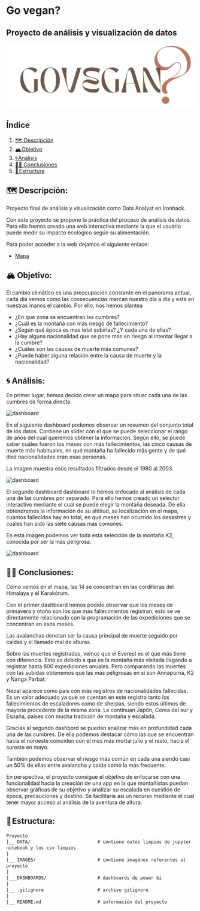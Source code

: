 # Go vegan?

## Proyecto de análisis y visualización de datos

![Alt text](images/streamlit/logof.png)

## Índice

1. [🗺️ Descripción](#descripcion)
2. [🏔️ Objetivo](#objetivo)
3. [🌀 Análisis](#analisis)
4. [🧗‍♀️ Conclusiones](#conclusion)
5. [🧊 Estructura](#estructura)


## 🗺️ Descripción:<a name="descripcion"/>

Proyecto final de análisis y visualización como Data Analyst en Ironhack. 

Con este proyecto se propone la práctica del proceso de análisis de datos. Para ello hemos creado una web interactiva mediante la que el usuario puede medir su impacto ecológico según su alimentación.

Para poder acceder a la web dejamos el siguiente enlace:

- [Mapa](https://nereariveiro-go-vegan--streamlitmain-ky4jxb.streamlit.app/)

## 🏔️ Objetivo:<a name="objetivo"/>

El cambio climático es una preocupación constante en el panorama actual, cada día vemos cómo las consecuencias marcan nuestro día a día y está en nuestras manos el cambio. Por ello, nos hemos plantea

- ¿En qué zona se encuentran las cumbres?
- ¿Cuál es la montaña con más riesgo de fallecimiento?
- ¿Según qué época es mas letal subirlas? ¿Y cada una de ellas?
- ¿Hay alguna nacionalidad que se pone más en riesgo al intentar llegar a la cumbre?
- ¿Cuáles son las causas de muerte más comunes?
- ¿Puede haber alguna relación entre la causa de muerte y la nacionalidad?


## 🌀 Análisis:<a name="analisis"/>

En primer lugar, hemos decido crear un mapa para situar cada una de las cumbres de forma directa.

![dashboard](./images/map.png)

En el siguiente dashboard podemos observar un resumen del conjunto total de los datos. Contiene un slider con el que se puede seleccionar el rango de años del cual queremos obtener la información. Según ello, se puede saber cuáles fueron los meses con más fallecimientos, las cinco causas de muerte más habituales, en qué montaña ha fallecido más gente y de qué diez nacionalidades eran esas personas.

La imagen muestra esos resultados filtrados desde el 1980 al 2003.

![dashboard](./images/5003.png)


El segundo dashboard dashboard lo hemos enfocado al análisis de cada una de las cumbres por separado. Para ello hemos creado un selector interactivo mediante el cual se puede elegir la montaña deseada. De ella obtendremos la información de su altitiud, su localización en el mapa, cuántos fallecidos hay en total, en qué meses han ocurrido los desastres y cuáles han sido las siete causas más comunes.

En esta imagen podemos ver toda esta selección de la montaña K2, conocida por ser la más peligrosa.

![dashboard](./images/k2.png)



## 🧗‍♀️ Conclusiones:<a name='conclusion'/>

Como vemos en el mapa, las 14 se concentran en las cordilleras del Himalaya y el Karakórum. 

Con el primer dashboard hemos podido observar que los meses de primavera y otoño son los que más fallecimientos registran, esto se ve directamente relacionado con la programación de las expediciones que se concentran en esos meses. 

Las avalanchas denotan ser la causa principal de muerte seguido por caídas y el llamado mal de alturas.

Sobre las muertes registradas, vemos que el Everest es el que más tiene con diferencia. Esto es debido a que es la montaña más visitada llegando a registrar hasta 800 expediciones anuales. Pero comparando las muertes con las subidas obtenemos que las más peligrosas en si son Annapurna, K2 y Nanga Parbat.

Nepal aparece como país con más registros de nacionalidades fallecidas. Es un valor adecuado ya que se cuentan en este registro tanto los fallecimientos de escaladores como de sherpas, siendo estos últimos de mayoría procedente de la misma zona. Le continuan Japón, Corea del sur y España, países con mucha tradición de montaña y escalada.

Gracias al segundo dashbord se pueden analizar más en profundidad cada una de las cumbres. De ella podemos destacar cómo las que se encuentran hacia el noroeste coinciden con el mes más mortal julio y el resto, hacia el sureste en mayo. 

También podemos observar el riesgo más común en cada una siendo casi un 50% de ellas entre avalancha y caída como la más frecuente.

En perspectiva, el proyecto consigue el objetivo de enfocarse con una funcionalidad hacia la creación de una app en la que montañistas puedan observar gráficas de su objetivo y analizar su escalada en cuestión de época, precauciones y destino. Se facilitaría así un recurso mediante el cual tener mayor acceso al análisis de la aventura de altura.


## 🧊 Estructura:<a name="estructura"/>

```
Proyecto 
|__ DATA/                         # contiene datos limpios de jupyter notebook y los csv limpios
|
|__ IMAGES/                       # contiene imagénes referentes al proyecto    
|
|___DASHBOARDS/                   # dashboards de power bi 
|
|__ .gitignore                    # archivo gitignore     
|
|__ README.md                     # información del proyecto
```

